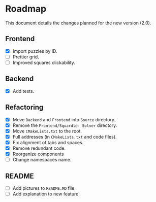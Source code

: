 # Roadmap
This document details the changes planned for the new version (2.0).

## Frontend
- [X] Import puzzles by ID.
- [ ] Prettier grid.
- [ ] Improved squares clickability.

## Backend
- [X] Add tests.

## Refactoring
- [X] Move `Backend` and `Frontend` into `Source` directory.
- [X] Remove the `Frontend/Squardle- Solver` directory.
- [X] Move `CMakeLists.txt` to the root.
- [X] Full addresses (in `CMakeLists.txt` and code files).
- [X] Fix alignment of tabs and spaces.
- [X] Remove redundant code.
- [X] Reorganize components
- [ ] Change namespaces name.

## README
- [ ] Add pictures to `README.MD` file.
- [ ] Add explanation to new feature.
